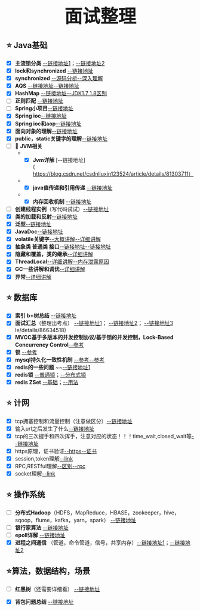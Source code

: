 # <div align='center' ><font size='40'>面试整理</font></div>
## :star: Java基础
- [x] **主流锁分类** [--链接地址1](https://www.cnblogs.com/jyroy/p/11365935.html)；[--链接地址2](https://www.cnblogs.com/linghu-java/p/8944784.html)
- [x] **lock和synchronized** [--链接地址](https://blog.csdn.net/e54332/article/details/86577071)
- [x] **synchronized** [--源码分析](https://mp.weixin.qq.com/s?__biz=MzI0MzI1Mjg5Nw==&mid=2247483699&idx=1&sn=9e51113bbbb3ae94d6b7273f3ee1b00f&chksm=e96eaafdde1923eb6d3f721c902335c54037b503d5a3d7693e30246efa8356c41ea17bcfacc5&token=1402731013&lang=zh_CN#rd)[--深入理解](https://www.cnblogs.com/aspirant/p/11470858.html)
- [x] **AQS** [--链接地址](https://segmentfault.com/a/1190000017372067)[--链接地址](https://www.cnblogs.com/NathanYang/p/9944632.html)
- [x] **HashMap** [--链接地址](https://www.jb51.net/article/158959.htm)[--JDK1.7 1.8区别](https://yuanrengu.com/2020/ba184259.html)
- [ ] **正则匹配** [--链接地址](https://blog.csdn.net/weixin_44259720/article/details/88179885)
- [ ] **Spring小项目**[--链接地址](https://blog.csdn.net/baidu_39298625/article/details/98102453)
- [x] **Spring ioc**[--链接地址](https://blog.csdn.net/CREATE_17/article/details/102735077)
- [x] **Spring ioc和aop**[--链接地址](https://www.jianshu.com/p/78ba8bafb90a)
- [x] **面向对象的理解**[--链接地址](https://blog.csdn.net/qq_42429369/article/details/84929377)
- [x] **public，static关键字的理解**[--链接地址](https://blog.csdn.net/yxpandjay/article/details/80209429)
- [ ] :anger: **JVM相关**
   + - [x] **Jvm详解** [--链接地址](https://blog.csdn.net/csdnliuxin123524/article/details/81303711）
   + - [x] **java值传递和引用传递** [--链接地址](https://blog.csdn.net/bntx2jsqfehy7/article/details/83508006)
   + - [x] **内存回收机制** [--链接地址](https://www.cnblogs.com/dz-boss/p/10219503.html)
- [ ] **创建线程实例**（写代码试试）[--链接地址](https://blog.csdn.net/qq_43574339/article/details/100131201)
- [x] **类的加载和反射**[--链接地址](https://baijiahao.baidu.com/s?id=1619604957177623053&wfr=spider&for=pc)
- [x] **泛型**[--链接地址](https://segmentfault.com/a/1190000014120746)
- [x] **JavaDoc**[--链接地址](https://blog.csdn.net/vbirdbest/article/details/80296136)
- [x] **volatile关键字**[--大概讲解](https://blog.csdn.net/strivenoend/article/details/80440884)[--详细讲解](https://blog.csdn.net/it_dx/article/details/70045286)
- [x] **抽象类 普通类 接口**[--链接地址](https://blog.csdn.net/u012092924/article/details/78342193?utm_medium=distribute.pc_relevant.none-task-blog-BlogCommendFromMachineLearnPai2-1.channel_param&depth_1-utm_source=distribute.pc_relevant.none-task-blog-BlogCommendFromMachineLearnPai2-1.channel_param)[--链接地址](https://blog.csdn.net/zhangquan2015/article/details/82808399)
- [x] **隐藏和覆盖，类的继承**[--详细讲解](https://blog.csdn.net/snow_7/article/details/51579278)
- [x] **ThreadLocal**[--详细讲解](https://baijiahao.baidu.com/s?id=1653790035315010634&wfr=spider&for=pc)[--内存泄露原因](https://www.jianshu.com/p/a1cd61fa22da)
- [x] **GC一些讲解和调优**[--详细讲解](https://www.sohu.com/a/343836125_172964)
- [x] **异常**[--详细讲解](https://blog.csdn.net/qq_15349687/article/details/82811581)

## :star: 数据库
- [x] **索引 b+树总结** [--链接地址](https://www.jianshu.com/p/c82148473235)
- [x] **面试汇总**（整理出考点） [--链接地址1](https://www.cnblogs.com/williamjie/p/11081592.html)； [--链接地址2](https://segmentfault.com/a/1190000018371218)； [--链接地址3](https://blog.csdn.net/qq_36906627/article/details/86634518)
le/details/86634518)
- [x] **MVCC基于多版本的并发控制协议/基于锁的并发控制，Lock-Based Concurrency Control**[--参考](https://baijiahao.baidu.com/s?id=1669272579360136533&wfr=spider&for=pc)
- [x] **锁** [--参考](https://www.cnblogs.com/localtion/p/10516656.html)
- [x] **mysql持久化一致性机制** [--参考](https://www.cnblogs.com/jamaler/p/12174517.html)[--参考](https://www.cnblogs.com/xibuhaohao/p/11835896.html)
- [x] **redis的一些问题** ~~[--链接地址1](https://blog.csdn.net/qq_24095055/article/details/100904847)
- [x] **redis锁** [--普通锁](https://blog.csdn.net/liuyongchen0824/article/details/88341981)；[--分布式锁](https://www.cnblogs.com/wlwl/p/11651409.html)
- [x] **redis ZSet** [--基础](https://www.runoob.com/redis/redis-sorted-sets.html)；[--用法](https://zhuanlan.zhihu.com/p/147912757)

## :star: 计网
- [x] tcp拥塞控制和流量控制（注意做区分）[--链接地址](http://blog.chinaunix.net/uid-26548237-id-3966297.html)
- [x] 输入url之后发生了什么[--链接地址](https://www.cnblogs.com/jin-zhe/p/11586327.html)
- [x] tcp的三次握手和四次挥手，注意对应的状态！！！time_wait,closed_wait等[--链接地址](https://baijiahao.baidu.com/s?id=1654225744653405133&wfr=spider&for=pc)
- [x] https原理，证书验证[--https](https://www.jianshu.com/p/14cd2c9d2cd2)[--证书](https://blog.csdn.net/luzhensmart/article/details/88309352)
- [x] session,token理解[--link](https://www.cnblogs.com/moyand/p/9047978.html)
- [x] RPC,RESTful理解[--区别](https://www.jianshu.com/p/e3c4b2837961)[--rpc](https://www.jianshu.com/p/052913a386b7)
- [x] socket理解[--link](https://blog.csdn.net/pashanhu6402/article/details/96428887)

## :star: 操作系统
- [ ] **分布式Hadoop**（HDFS，MapReduce，HBASE，zookeeper，hive，sqoop，flume，kafka，yarn，spark）  [--链接地址](https://blog.csdn.net/wyqwilliam/article/details/81913740)
- [ ] **银行家算法**   [--链接地址](https://blog.csdn.net/qq_36260974/article/details/84404369)
- [ ] **epoll详解**   [--链接地址](https://blog.csdn.net/songchuwang1868/article/details/89877739)
- [x] **进程之间通信** （管道，命令管道，信号，共享内存）[--链接地址1](https://blog.csdn.net/qq_38880380/article/details/78527115?utm_medium=distribute.pc_relevant_t0.none-task-blog-BlogCommendFromMachineLearnPai2-1.nonecase&depth_1-utm_source=distribute.pc_relevant_t0.none-task-blog-BlogCommendFromMachineLearnPai2-1.nonecase)；[--链接地址2](https://blog.csdn.net/zhaohong_bo/article/details/89552188)

## :star:算法，数据结构，场景
- [ ] **红黑树**（还需要详细看）   [--链接地址](https://www.jianshu.com/p/e136ec79235c)
- [x] **背包问题总结**   [--链接地址](https://blog.csdn.net/qq_19446965/article/details/81349807?utm_medium=distribute.pc_aggpage_search_result.none-task-blog-2~all~first_rank_v2~rank_v25-5-81349807.nonecase)




